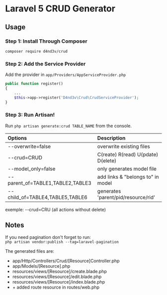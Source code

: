 # Laravel 5 CRUD Generator

## Usage

### Step 1: Install Through Composer

```
composer require d4nd3v/crud
```

### Step 2: Add the Service Provider

Add the provider in `app/Providers/AppServiceProvider.php`

```php
public function register()
{
    ...
    $this->app->register('D4nd3v\Crud\CrudServiceProvider');
}
```

### Step 3: Run Artisan!

Run `php artisan generate:crud TABLE_NAME` from the console.

|Options                           |Description                 |
|:---------------------------------|:---------------------------|
|--overwrite=false                 | overwrite existing files   |
|--crud=CRUD                       | C(reate) R(read) U(pdate) D(elete)   |
|--model_only=false                | only generates model file  |
|--parent_of=TABLE1,TABLE2,TABLE3  | add links & "belongs to" in model   |
|--child_of=TABLE4,TABLE5,TABLE6   | generates 'parent/pid/resource/rid' |
  
exemple: --crud=CRU (all actions without delete)  

## Notes
If you need pagination don't forget to run:  
`php artisan vendor:publish --tag=laravel-pagination`

The generated files are:
- app/Http/Controllers/Crud/[Resource]Controller.php
- app/Models/[Resource].php
- resources/views/[Resource]/create.blade.php
- resources/views/[Resource]/edit.blade.php
- resources/views/[Resource]/index.blade.php
- \+ added route resource in routes/web.php



